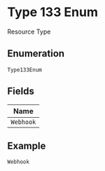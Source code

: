 
# Type 133 Enum

Resource Type

## Enumeration

`Type133Enum`

## Fields

| Name |
|  --- |
| `Webhook` |

## Example

```
Webhook
```

